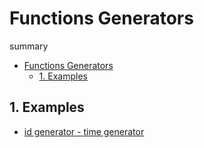 # Functions Generators

summary  
- [Functions Generators](#functions-generators)
  - [1. Examples](#1-examples)

## 1. Examples
- [id generator - time generator](examples/idGenerator.md)